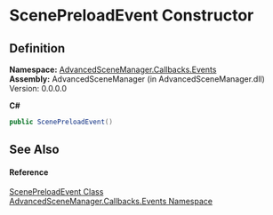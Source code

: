 # ScenePreloadEvent Constructor




## Definition
**Namespace:** <a href="N_AdvancedSceneManager_Callbacks_Events">AdvancedSceneManager.Callbacks.Events</a>  
**Assembly:** AdvancedSceneManager (in AdvancedSceneManager.dll) Version: 0.0.0.0

**C#**
``` C#
public ScenePreloadEvent()
```



## See Also


#### Reference
<a href="T_AdvancedSceneManager_Callbacks_Events_ScenePreloadEvent">ScenePreloadEvent Class</a>  
<a href="N_AdvancedSceneManager_Callbacks_Events">AdvancedSceneManager.Callbacks.Events Namespace</a>  
